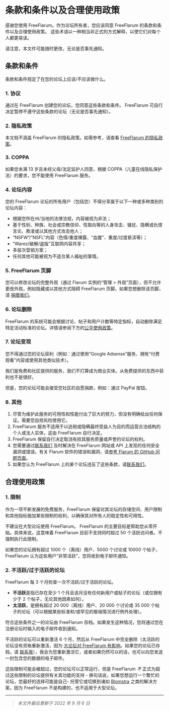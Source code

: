 # 条款和条件以及合理使用政策

感谢您使用 FreeFlarum。作为论坛所有者，您应该同意 FreeFlarum 的条款和条件以及合理使用政策。
这些术语以一种相当非正式的方式解释，以使它们对每个人都更易读。

请注意，本文件可能随时更改，无论是否事先通知。

## 条款和条件

   条款和条件规定了在您的论坛上应该/不应该做什么。

### 1. 协议

   通过在 FreeFlarum 创建您的论坛，您同意这些条款和条件。 FreeFlarum 可自行决定暂停不遵守这些条款的论坛（无论是否事先通知）。

### 2. 隐私政策

   本文档不涵盖 FreeFlarum 的隐私政策。如需参考，请查看 [FreeFlarum 的隐私政策](https://docs.freeflarum.com/zh/法律信息/隐私政策)。

### 3. COPPA

   如果您未满 13 岁且未经父母/法定监护人同意，根据 COPPA（儿童在线隐私保护法）的要求，您不能使用 FreeFlarum 服务。

### 4. 论坛内容

   您的 FreeFlarum 论坛的所有用户（包括您）不得分享属于以下一种或多种类别的论坛内容：

   - 根据您所在州/当地的法律法规，内容被视为非法；
   - 基于性别、种族、社会或宗教信仰、性取向等的人身攻击、骚扰、隐瞒或仇恨言论、欺凌或以其他方式攻击他人；
   - “NSFW”/“NSFL”内容（色情/重度裸露、“血腥”、重度/过度亵渎等）；
   - “Warez/破解/盗版”互联网内容共享；
   - 多层次营销方案；
   - 任何其他可能被视为不适合某人福祉的事情。

### 5. FreeFlarum 页脚

   您可以修改论坛的完整外观（通过 Flarum 实例的“管理 > 外观”页面），但不允许更改外观，例如隐藏或以其他方式阻碍 FreeFlarum 页脚。如果您想删除该页脚，请 [捐赠我们](https://freeflarum.com/donate)。

### 6. 论坛删除

   FreeFlarum 的系统可能会根据讨论、帖子和用户计数等特定指标，自动删除满足特定活动标准的论坛。详情请参阅下方的[公平使用政策](https://docs.freeflarum.com/zh/法律信息/条款和条件以及合理使用政策/#_2)。

### 7. 论坛变现

   您不得通过您的论坛获利（例如：通过使用“Google Adsense”服务、拥有“付费观看”内容或使用其他类似技术）。

   我们是免费和社区提供的服务，我们不打算成为商业实体。从免费提供的东西中获利也不是很好。

   但是，您的论坛可能会接受您社区的自愿捐款，例如：通过 PayPal 按钮。

### 8. 其他

   1. 尽管为维护此服务的可用性和性能付出了巨大的努力，但没有明确给出任何保证。需要您自担风险使用它。
   2. FreeFlarum 服务不适用于以逃税或隐瞒最终受益人为目的而运营合法结构的个人或法人实体，这由 FreeFlarum 自行决定。
   3. FreeFlarum 保留自行决定取消有损其服务质量或声誉的论坛的权利。
   4. 您需要通过[联系我们](https://freeflarum.com/support) 及时解决在 FreeFlarum 网站或 API 上发现的任何安全漏洞或错误。有关 Flarum 软件的错误和漏洞，请[参考 Flarum 的 GitHub 问题页面](https://github.com/flarum/framework/issues)。
   5. 如果您认为 FreeFlarum 上的某个论坛违反了这些条款，请[联系我们](https://freeflarum.com/support)。

## 合理使用政策

### 1. 限制

作为一项不断发展的免费服务，FreeFlarum 保留对其论坛的存储空间、用户限制和其他指标施加某些限制的权利，以确保其对所有人的稳定性和可用性。

不建议在大型论坛使用 FreeFlarum。 FreeFlarum 的主要目标是帮助您从零开始。具体来说，这意味着 FreeFlarum 目前不支持同时超过 50 个活跃访问者。不强制执行此限制。

如果您的论坛拥有超过 1000 个（离线）用户、5000 个讨论或 10000 个帖子，FreeFlarum 认为这些用户“非常活跃”，您将收到电子邮件通知。

### 2. 不活跃/过于活跃的论坛

FreeFlarum 每 3 个月检查一次不活跃/过于活跃的论坛。

- **不活跃**是指已存在至少 1 个月且该月没有任何新用户或帖子的论坛（或仅拥有少于 2 个帖子，无论其他因素如何）。
- **太活跃**，是拥有超过 20 000（离线）用户、20 000 个讨论或 35 000 个帖子的论坛（可以根据某些标准和/或罕见的极端情况进行例外处理）。

符合这些条件之一的论坛由 FreeFlarum 存档。如果发生这种情况，您将通过您在注册论坛时输入的电子邮件收到通知。

不活跃的论坛可以重新激活 6 个月，然后从 FreeFlarum 中完全删除（太活跃的论坛没有资格重新激活，因为 [大论坛对 FreeFlarum 有影响](https://discuss.flarum.org/d/7585/3828)。如果您的论坛已存档，请 [联系我](https://freeflarum.com/support)），我会为您重新激活它，或者如果仍然可以的话，也可以向您发送一封包含您的数据的电子邮件。

这些限制可能会被超过，您的论坛可以正常运行，但是 FreeFlarum *不* 正式为超过这些限制的论坛提供有关其功能的支持 - 换句话说，如果您想运行一个繁忙的论坛，您最好的选择可能是自己- 托管它或切换到诸如 [Blomstra](https://blomstra.net) 之类的解决方案，因为 FreeFlarum 不是构建的，也不适用于大型论坛。

---

> *本文件最后更新于 2022 年 9 月 6 日*
